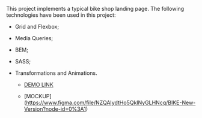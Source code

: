 This project implements a typical bike shop landing page.
The following technologies have been used in this project:
  - Grid and Flexbox;
  - Media Queries;
  - BEM;
  - SASS;
  - Transformations and Animations.

    - [DEMO LINK](https://Oleksii-Mishchenko.github.io/MyBike_landing_page/)

    - [MOCKUP] (https://www.figma.com/file/NZQAIydtHo5QkINyGLHNcq/BIKE-New-Version?node-id=0%3A1)
    